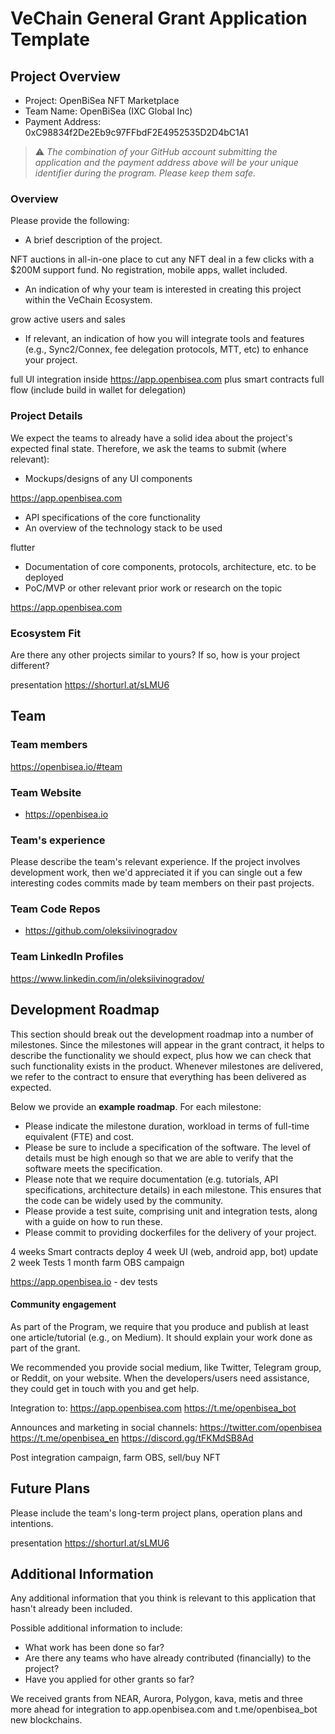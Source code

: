 # VeChain General Grant Application Template

## Project Overview 

- Project: OpenBiSea NFT Marketplace
- Team Name: OpenBiSea (IXC Global Inc) 
- Payment Address: 0xC98834f2De2Eb9c97FFbdF2E4952535D2D4bC1A1

> ⚠️ *The combination of your GitHub account submitting the application and the payment address above will be your unique identifier during the program. Please keep them safe.*

### Overview

Please provide the following:
- A brief description of the project.

NFT auctions in all-in-one place to cut any NFT deal in a few clicks with a $200M support fund.
No registration, mobile apps, wallet included.

- An indication of why your team is interested in creating this project within the VeChain Ecosystem.

grow active users and sales

- If relevant, an indication of how you will integrate tools and features (e.g., Sync2/Connex, fee delegation protocols, MTT, etc) to enhance your project.

full UI integration inside https://app.openbisea.com plus smart contracts full flow (include build in wallet for delegation) 

### Project Details

We expect the teams to already have a solid idea about the project's expected final state.
Therefore, we ask the teams to submit (where relevant):
- Mockups/designs of any UI components

https://app.openbisea.com

- API specifications of the core functionality
- An overview of the technology stack to be used

flutter

- Documentation of core components, protocols, architecture, etc. to be deployed
- PoC/MVP or other relevant prior work or research on the topic

https://app.openbisea.com


### Ecosystem Fit
Are there any other projects similar to yours? If so, how is your project different?

presentation https://shorturl.at/sLMU6 

## Team 

### Team members

https://openbisea.io/#team

### Team Website

- https://openbisea.io

### Team's experience

Please describe the team's relevant experience. If the project involves development work, then we'd appreciated it if you can single out a few interesting codes commits made by team members on their past projects. 

### Team Code Repos

- https://github.com/oleksiivinogradov

### Team LinkedIn Profiles

https://www.linkedin.com/in/oleksiivinogradov/

## Development Roadmap 

This section should break out the development roadmap into a number of milestones. Since the milestones will appear in the grant contract, it helps to describe the functionality we should expect, plus how we can check that such functionality exists in the product. Whenever milestones are delivered, we refer to the contract to ensure that everything has been delivered as expected.

Below we provide an <b>example roadmap</b>. For each milestone:

- Please indicate the milestone duration, workload in terms of full-time equivalent (FTE) and cost. 
- Please be sure to include a specification of the software. The level of details must be high enough so that we are able to verify that the software meets the specification.
- Please note that we require documentation (e.g. tutorials, API specifications, architecture details) in each milestone. This ensures that the code can be widely used by the community.
- Please provide a test suite, comprising unit and integration tests, along with a guide on how to run these.
- Please commit to providing dockerfiles for the delivery of your project.

4 weeks Smart contracts deploy
4 week UI (web, android app, bot) update
2 week Tests 
1 month farm OBS campaign 

https://app.openbisea.io - dev tests


#### Community engagement

As part of the Program, we require that you produce and publish at least one article/tutorial (e.g., on Medium). It should explain your work done as part of the grant. 

We recommended you provide social medium, like Twitter, Telegram group, or Reddit, on your website. When the developers/users need assistance, they could get in touch with you and get help.

Integration to:
https://app.openbisea.com
https://t.me/openbisea_bot 

Announces and marketing in social channels:
https://twitter.com/openbisea
https://t.me/openbisea_en
https://discord.gg/tFKMdSB8Ad

Post integration campaign, farm OBS, sell/buy NFT


## Future Plans

Please include the team's long-term project plans, operation plans and intentions.

presentation https://shorturl.at/sLMU6 

## Additional Information 

Any additional information that you think is relevant to this application that hasn't already been included.

Possible additional information to include:
- What work has been done so far?
- Are there any teams who have already contributed (financially) to the project?
- Have you applied for other grants so far?

We received grants from NEAR, Aurora, Polygon, kava, metis  and three more ahead for integration to app.openbisea.com and t.me/openbisea_bot new blockchains.
